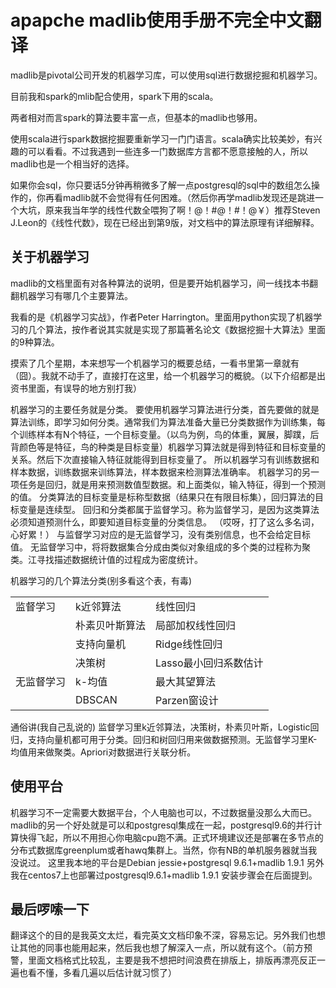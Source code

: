 apapche madlib使用手册不完全中文翻译
===================================

madlib是pivotal公司开发的机器学习库，可以使用sql进行数据挖掘和机器学习。

目前我和spark的mlib配合使用，spark下用的scala。

两者相对而言spark的算法要丰富一点，但基本的madlib也够用。

使用scala进行spark数据挖掘要重新学习一门门语言。scala确实比较美妙，有兴趣的可以看看。不过我遇到一些连多一门数据库方言都不愿意接触的人，所以madlib也是一个相当好的选择。

如果你会sql，你只要话5分钟再稍微多了解一点postgresql的sql中的数组怎么操作的，你再看madlib就不会觉得有任何困难。（然后你再学madlib发现还是跳进一个大坑，原来我当年学的线性代数全喂狗了啊！@！#@！#！@￥）推荐Steven J.Leon的《线性代数》，现在已经出到第9版，对文档中的算法原理有详细解释。


关于机器学习
-------------------
madlib的文档里面有对各种算法的说明，但是要开始机器学习，间一线找本书翻翻机器学习有哪几个主要算法。

我看的是《机器学习实战》，作者Peter Harrington。里面用python实现了机器学习的几个算法，按作者说其实就是实现了那篇著名论文《数据挖掘十大算法》里面的9种算法。

摸索了几个星期，本来想写一个机器学习的概要总结，一看书里第一章就有（囧）。我就不动手了，直接打在这里，给一个机器学习的概貌。（以下介绍都是出资书里面，有误导的地方别打我）

机器学习的主要任务就是分类。
要使用机器学习算法进行分类，首先要做的就是算法训练，即学习如何分类。通常我们为算法准备大量已分类数据作为训练集，每个训练样本有N个特征，一个目标变量。（以鸟为例，鸟的体重，翼展，脚蹼，后背颜色等是特征，鸟的种类是目标变量）机器学习算法就是得到特征和目标变量的关系。然后下次直接输入特征就能得到目标变量了。
所以机器学习有训练数据和样本数据，训练数据来训练算法，样本数据来检测算法准确率。
机器学习的另一项任务是回归，就是用来预测数值型数据。和上面类似，输入特征，得到一个预测的值。
分类算法的目标变量是标称型数据（结果只在有限目标集），回归算法的目标变量是连续型。
回归和分类都属于监督学习。称为监督学习，是因为这类算法必须知道预测什么，即要知道目标变量的分类信息。
（哎呀，打了这么多名词，心好累！）
与监督学习对应的是无监督学习，没有类别信息，也不会给定目标值。
无监督学习中，将将数据集合分成由类似对象组成的多个类的过程称为聚类。江寻找描述数据统计值的过程成为密度统计。

机器学习的几个算法分类(别多看这个表，有毒)
<table>
<tr><td>监督学习</td><td>k近邻算法</td><td>线性回归</td></tr>
<tr><td></td><td>朴素贝叶斯算法</td><td>局部加权线性回归</td></tr>
<tr><td></td><td>支持向量机</td><td>Ridge线性回归</td></tr>
<tr><td></td><td>决策树</td><td>Lasso最小回归系数估计</td></tr>
<tr><td>无监督学习</td><td>k-均值</td><td>最大其望算法</td></tr>
<tr><td></td><td>DBSCAN</td><td>Parzen窗设计</td></tr>
</table>
通俗讲(我自己乱说的) 监督学习里k近邻算法，决策树，朴素贝叶斯，Logistic回归，支持向量机都可用于分类。回归和树回归用来做数据预测。无监督学习里K-均值用来做聚类。Apriori对数据进行关联分析。

使用平台
-------------------
机器学习不一定需要大数据平台，个人电脑也可以，不过数据量没那么大而已。
madlib的另一个好处就是可以和postgresql集成在一起，postgresql9.6的并行计算快得飞起，所以不用担心你电脑cpu跑不满。正式环境建议还是部署在多节点的分布式数据库greenplum或者hawq集群上。当然，你有NB的单机服务器就当我没说过。
这里我本地的平台是Debian jessie+postgresql 9.6.1+madlib 1.9.1
另外我在centos7上也部署过postgresql9.6.1+madlib 1.9.1
安装步骤会在后面提到。

最后啰嗦一下
--------------------
翻译这个的目的是我英文太烂，看完英文文档印象不深，容易忘记。另外我们也想让其他的同事也能用起来，然后我也想了解深入一点，所以就有这个。（前方预警，里面文档格式比较乱，主要是我不想把时间浪费在排版上，排版再漂亮反正一遍也看不懂，多看几遍以后估计就习惯了）



